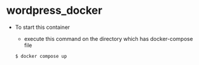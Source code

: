 # wordpress_docker

- To start this container
  - execute this command on the directory which has docker-compose file 
  
  ```
  $ docker compose up
  ```
